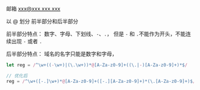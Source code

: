 邮箱
xxx@xxx.xxx.xxx

以 @ 划分 前半部分和后半部分

前半部分特点：
数字、字母、下划线、`-`、`.`， 但是 `-` 和 `.`不能作为开头，不能连续出现 `-` 或者 `.`

后半部分特点：
域名的名字只能是数字和字母，

```js
let reg = /^\w+((-\w+)|(\.\w+))*@[A-Za-z0-9]+((\.|-)[A-Za-z0-9]+)*$/

// 优化后
reg = /^\w+([-.]\w+)*@[A-Za-z0-9]+([-.][A-Za-z0-9]+)*(\.[A-Za-z0-9]+)$/
```
